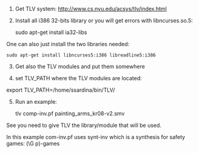 
1) Get TLV system: http://www.cs.nyu.edu/acsys/tlv/index.html

2) Install all i386 32-bits library or you will get errors with libncurses.so.5:

    sudo apt-get install ia32-libs

One can also just install the two libraries needed:


    sudo apt-get install libncurses5:i386 libreadline5:i386

3) Get also the TLV modules and put them somewhere

4) set TLV_PATH where the TLV modules are located:

export TLV_PATH=/home/ssardina/bin/TLV/


5) Run an example:

   tlv comp-inv.pf painting_arms_kr08-v2.smv

See you need to give TLV the library/module that will be used.

In this example com-inv.pf uses synt-inv which is a synthesis for safety games: (\G p)-games


